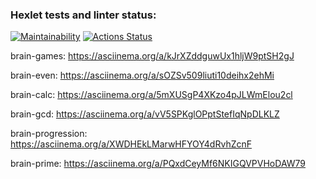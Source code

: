 ### Hexlet tests and linter status:
[![Maintainability](https://api.codeclimate.com/v1/badges/a7f093db8571a8cbb37b/maintainability)](https://codeclimate.com/github/mouzilo/python-project-49/maintainability)
[![Actions Status](https://github.com/mouzilo/python-project-49/workflows/hexlet-check/badge.svg)](https://github.com/mouzilo/python-project-49/actions)

brain-games: https://asciinema.org/a/kJrXZddguwUx1hljW9ptSH2gJ

brain-even: https://asciinema.org/a/sOZSv509liuti10deihx2ehMi

brain-calc: https://asciinema.org/a/5mXUSgP4XKzo4pJLWmElou2cl

brain-gcd: https://asciinema.org/a/vV5SPKglOPptStefIqNpDLKLZ

brain-progression: https://asciinema.org/a/XWDHEkLMarwHFYOY4dRvhZcnF

brain-prime: https://asciinema.org/a/PQxdCeyMf6NKIGQVPVHoDAW79